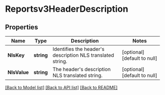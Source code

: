 # Reportsv3HeaderDescription

## Properties
Name | Type | Description | Notes
------------ | ------------- | ------------- | -------------
**NlsKey** | **string** | Identifies the header&#x27;s description NLS translated string. | [optional] [default to null]
**NlsValue** | **string** | The header&#x27;s description NLS translated string. | [optional] [default to null]

[[Back to Model list]](../README.md#documentation-for-models) [[Back to API list]](../README.md#documentation-for-api-endpoints) [[Back to README]](../README.md)


